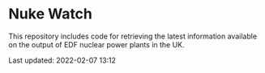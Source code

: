 # Nuke Watch

This repository includes code for retrieving the latest information available on the output of EDF nuclear power plants in the UK.

Last updated: 2022-02-07 13:12